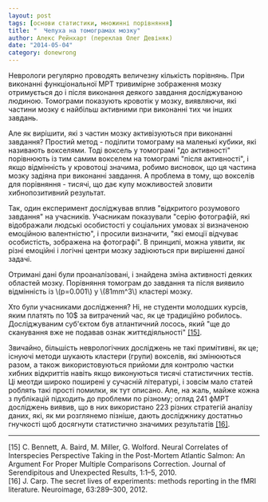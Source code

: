```yaml
---
layout: post
tags: [основи статистики, множинні порівняння]
title: "  Чепуха на томограмах мозку"
author: Алекс Рейнхарт (переклав Олег Девіняк)
date: "2014-05-04" 
category: donewrong
---
```


Неврологи регулярно проводять величезну кількість порівнянь. При виконанні функціональної МРТ тривимірне зображення мозку отримується до і після виконання деякого завдання досліджуваною людиною. Томограми показують кровотік у мозку, виявляючи, які частини мозку є найбільш активними при виконанні тих чи інших завдань.

Але як вирішити, які з частин мозку активізуються при виконанні завдання? Простий метод - поділити томограму на маленькі кубики, які називають вокселями. Тоді воксель у томограмі "до активності" порівнюють із тим самим вокселем на томограмі "після активності", і якщо відмінність у кровотоці значима, робимо висновок, що ця частина мозку задіяна при виконанні завдання. А проблема в тому, що вокселів для порівняння - тисячі, що дає купу можливостей зловити хибнопозитивний результат.

Так, один експеримент досліджував вплив "відкритого розумового завдання" на учасників. Учасникам показували "серію фотографій, які відображали людські особистості у соціальних умовах зі визначеною емоційною валентністю", і просили визначити, "які емоції відчуває особистість, зображена на фотографі". В принципі, можна уявити, як різні емоційні і логічні центри мозку задіюються при вирішенні даної задачі.

Отримані дані були проаналізовані, і знайдена зміна активності деяких областей мозку. Порівняння томограм до завдання та після виявило відмінність із \\(р=0.001\\) у \\(81mm^3\\) кластері мозку.

Хто були учасниками дослідження? Ні, не студенти молодших курсів, яким платять по 10$ за витрачений час, як це традиційно робилось. Досліджуваним суб'єктом був атлантичний лосось, який "ще до сканування вже не подавав ознак життєдіяльності" <a href="#Bennett">\[15\]</a>.

Звичайно, більшість неврологічних досліджень не такі примітивні, як це; існуючі методи шукають кластери (групи) вокселів, які змінюються разом, а також використовуються прийоми для контролю частки хибних відкриттів навіть якщо виконуються тисячі статистичних тестів. Ці меотди широко поширені у сучасній літературі, і зовсім мало статей роблять такі прості помилки, як тут описано. Але, на жаль, майже кожна з публікацій підходить до проблеми по різному; огляд 241 фМРТ досліджень виявив, що в них використано 223 різних стратегій аналізу даних, які, як ми розглянемо пізніше, дають досліджнику достатньо гнучкості щоб досягнути статистично значимих результатів <a href="#Carp">\[16\]</a>.

___

<div class="nohover">
<a name="Bennett", id="anchor">[15] C. Bennett, A. Baird, M. Miller, G. Wolford. Neural Correlates of Interspecies Perspective Taking in the Post-Mortem Atlantic Salmon: An Argument For Proper Multiple Comparisons Correction. Journal of Serendipitous and Unexpected Results, 1:1–5, 2010. </a><br>
<a name="Carp", id="anchor">[16] J. Carp. The secret lives of experiments: methods reporting in the fMRI literature. Neuroimage, 63:289–300, 2012. </a>
</div>
